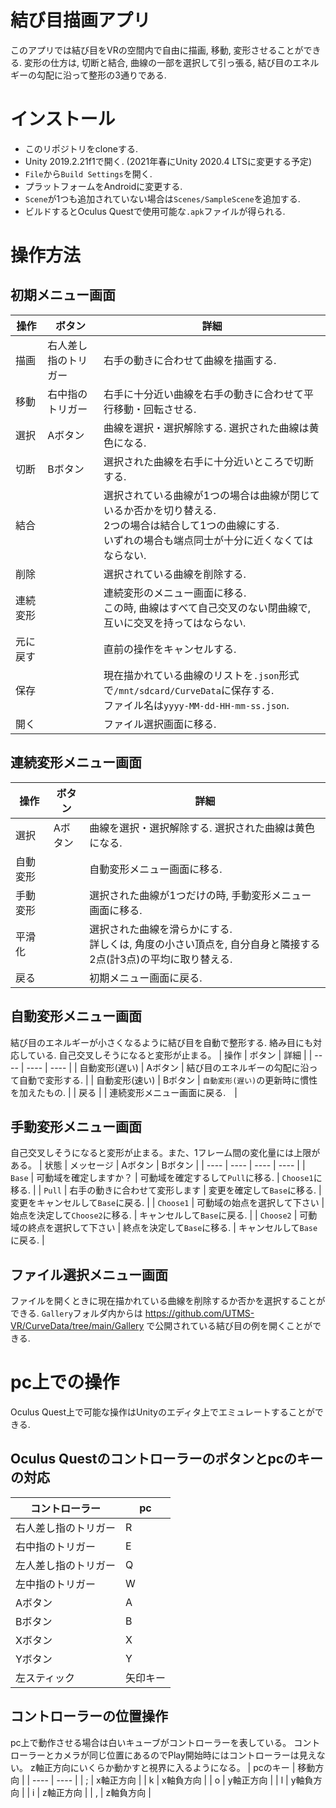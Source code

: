 結び目描画アプリ
====
このアプリでは結び目をVRの空間内で自由に描画, 移動, 変形させることができる. 変形の仕方は, 切断と結合, 曲線の一部を選択して引っ張る, 結び目のエネルギーの勾配に沿って整形の3通りである. 

# インストール
- このリポジトリをcloneする. 
- Unity 2019.2.21f1で開く. (2021年春にUnity 2020.4 LTSに変更する予定)
- `File`から`Build Settings`を開く. 
- プラットフォームをAndroidに変更する. 
- `Scene`が1つも追加されていない場合は`Scenes/SampleScene`を追加する. 
- ビルドするとOculus Questで使用可能な`.apk`ファイルが得られる. 

# 操作方法

## 初期メニュー画面
| 操作 | ボタン | 詳細 |
| ---- | ---- | ---- |
| 描画 | 右人差し指のトリガー | 右手の動きに合わせて曲線を描画する. |
| 移動 | 右中指のトリガー | 右手に十分近い曲線を右手の動きに合わせて平行移動・回転させる. |
| 選択 | Aボタン | 曲線を選択・選択解除する. 選択された曲線は黄色になる. |
| 切断 | Bボタン | 選択された曲線を右手に十分近いところで切断する. |
| 結合 | | 選択されている曲線が1つの場合は曲線が閉じているか否かを切り替える. <br>2つの場合は結合して1つの曲線にする. <br>いずれの場合も端点同士が十分に近くなくてはならない. |
| 削除 | | 選択されている曲線を削除する. |
| 連続変形 | | 連続変形のメニュー画面に移る. <br>この時, 曲線はすべて自己交叉のない閉曲線で, 互いに交叉を持ってはならない. |
| 元に戻す | | 直前の操作をキャンセルする.  |
| 保存 | | 現在描かれている曲線のリストを`.json`形式で`/mnt/sdcard/CurveData`に保存する. <br>ファイル名は`yyyy-MM-dd-HH-mm-ss.json`. |
| 開く | | ファイル選択画面に移る. |

## 連続変形メニュー画面
| 操作 | ボタン | 詳細 |
| ---- | ---- | ---- |
| 選択 | Aボタン | 曲線を選択・選択解除する. 選択された曲線は黄色になる. |
| 自動変形 | | 自動変形メニュー画面に移る.  |
| 手動変形 | | 選択された曲線が1つだけの時, 手動変形メニュー画面に移る. |
| 平滑化 | | 選択された曲線を滑らかにする. <br>詳しくは, 角度の小さい頂点を, 自分自身と隣接する2点(計3点)の平均に取り替える.  |
| 戻る | | 初期メニュー画面に戻る. |

## 自動変形メニュー画面
結び目のエネルギーが小さくなるように結び目を自動で整形する. 絡み目にも対応している. 自己交叉しそうになると変形が止まる。
| 操作 | ボタン | 詳細 |
| ---- | ---- | ---- |
| 自動変形(遅い) | Aボタン | 結び目のエネルギーの勾配に沿って自動で変形する. |
| 自動変形(速い) | Bボタン | `自動変形(遅い)`の更新時に慣性を加えたもの. |
| 戻る | | 連続変形メニュー画面に戻る.　|

## 手動変形メニュー画面
自己交叉しそうになると変形が止まる。また、1フレーム間の変化量には上限がある。
| 状態 | メッセージ | Aボタン | Bボタン |
| ---- | ---- | ---- | ---- |
| `Base` | 可動域を確定しますか？ | 可動域を確定するして`Pull`に移る. | `Choose1`に移る. |
| `Pull` | 右手の動きに合わせて変形します | 変更を確定して`Base`に移る. | 変更をキャンセルして`Base`に戻る. |
| `Choose1` | 可動域の始点を選択して下さい | 始点を決定して`Choose2`に移る. | キャンセルして`Base`に戻る. |
| `Choose2` | 可動域の終点を選択して下さい | 終点を決定して`Base`に移る. | キャンセルして`Base`に戻る. |

## ファイル選択メニュー画面
ファイルを開くときに現在描かれている曲線を削除するか否かを選択することができる. 
`Gallery`フォルダ内からは https://github.com/UTMS-VR/CurveData/tree/main/Gallery で公開されている結び目の例を開くことができる. 


# pc上での操作
Oculus Quest上で可能な操作はUnityのエディタ上でエミュレートすることができる. 

## Oculus Questのコントローラーのボタンとpcのキーの対応

| コントローラー | pc |
| ---- | ---- |
| 右人差し指のトリガー | R |
| 右中指のトリガー | E |
| 左人差し指のトリガー | Q |
| 左中指のトリガー | W |
| Aボタン | A |
| Bボタン | B |
| Xボタン | X |
| Yボタン | Y |
| 左スティック | 矢印キー |

## コントローラーの位置操作
pc上で動作させる場合は白いキューブがコントローラーを表している。
コントローラーとカメラが同じ位置にあるのでPlay開始時にはコントローラーは見えない。
z軸正方向にいくらか動かすと視界に入るようになる。
| pcのキー | 移動方向 |
| ---- | ---- |
| ; | x軸正方向 |
| k | x軸負方向 |
| o | y軸正方向 |
| l | y軸負方向 |
| i | z軸正方向 |
| , | z軸負方向 |
